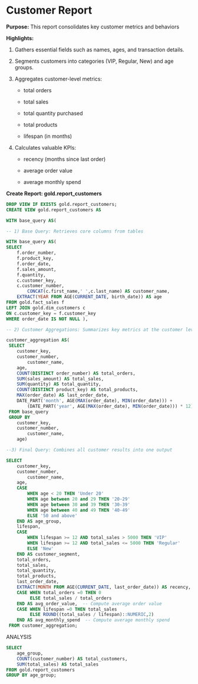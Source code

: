 # Customer Report

**Purpose:**
 This report consolidates key customer metrics and behaviors

**Highlights:**

1. Gathers essential fields such as names, ages, and transaction details.

2. Segments customers into categories (VIP, Regular, New) and age groups.

3. Aggregates customer-level metrics:

	- total orders

	- total sales

	- total quantity purchased

	- total products

	- lifespan (in months)

4. Calculates valuable KPIs:

	- recency (months since last order)

	- average order value

	- average monthly spend

**Create Report: gold.report_customers**

```sql
DROP VIEW IF EXISTS gold.report_customers; 
CREATE VIEW gold.report_customers AS

WITH base_query AS(

-- 1) Base Query: Retrieves core columns from tables

WITH base_query AS(
SELECT 
	f.order_number,
	f.product_key,
	f.order_date,
	f.sales_amount,
	f.quantity,
	c.customer_key,
	c.customer_number,
    	CONCAT(c.first_name,' ',c.last_name) AS customer_name,
	EXTRACT(YEAR FROM AGE(CURRENT_DATE, birth_date)) AS age
FROM gold.fact_sales f 
LEFT JOIN gold.dim_customers c
ON c.customer_key = f.customer_key
WHERE order_date IS NOT NULL ),

-- 2) Customer Aggregations: Summarizes key metrics at the customer level

customer_aggregation AS(
 SELECT 
	customer_key,
	customer_number,
    	customer_name,
	age,
	COUNT(DISTINCT order_number) AS total_orders,
	SUM(sales_amount) AS total_sales,
	SUM(quantity) AS total_quantity,
	COUNT(DISTINCT product_key) AS total_products,
	MAX(order_date) AS last_order_date,
	DATE_PART('month', AGE(MAX(order_date), MIN(order_date))) +
        (DATE_PART('year', AGE(MAX(order_date), MIN(order_date))) * 12) AS lifespan
 FROM base_query
 GROUP BY 
	customer_key,
	customer_number,
    	customer_name,
	age)

--3) Final Query: Combines all customer results into one output

SELECT
	customer_key,
	customer_number,
    	customer_name,
	age,
	CASE 
	 	WHEN age < 20 THEN 'Under 20'
	 	WHEN age between 20 and 29 THEN '20-29'
	 	WHEN age between 30 and 39 THEN '30-39'
		WHEN age between 40 and 49 THEN '40-49'
	 	ELSE '50 and above'
	END AS age_group,
	lifespan,
	CASE 
   		WHEN lifespan >= 12 AND total_sales > 5000 THEN 'VIP'
    	WHEN lifespan >= 12 AND total_sales <= 5000 THEN 'Regular'
    	ELSE 'New'
	END AS customer_segment,
	total_orders,
	total_sales,
	total_quantity,
	total_products,
	last_order_date,
	EXTRACT(MONTH FROM AGE(CURRENT_DATE, last_order_date)) AS recency,
	CASE WHEN total_orders =0 THEN 0
 	     ELSE total_sales / total_orders 
	END AS avg_order_value,  -- Compute average order value 
	CASE WHEN lifespan =0 THEN total_sales
	     ELSE ROUND((total_sales / lifespan)::NUMERIC,2)
	END AS avg_monthly_spend  -- Compute average monthly spend
 FROM customer_aggregation;
```
ANALYSIS
```sql
SELECT
	age_group,
 	COUNT(customer_number) AS total_customers,
	SUM(total_sales) AS total_sales
FROM gold.report_customers
GROUP BY age_group;
```
